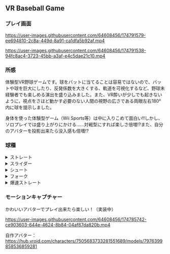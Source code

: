 ## VR Baseball Game

### プレイ画面　

https://user-images.githubusercontent.com/64608456/174791579-ee694810-2c8a-449d-8a91-ca1dfa5b92af.mp4

https://user-images.githubusercontent.com/64608456/174791538-94fc8ac4-3723-45bb-a3af-e4c5dae21c10.mp4

  
### 所感
体験型VR野球ゲームです。球をバットに当てることは容易ではないので、バットや球を巨大にしたり、反発係数を大きくする、軌道を可視化するなど、野球未経験者でも楽しめる演出を盛り込みました。また、VR酔いが少しでも起きないように，視点をさほど動かす必要のない人間の視野の広さである両眼左右180°内に球を提示しました。<BR>

身体を使った体験型ゲーム（Wii Sports等）は中に入りこめて面白い!!しかし、ソロプレイでは盛り上がりにかける......対戦型にすれば楽しさ倍増!?また、自分のアバターを投影出来たら没入感も倍増!?<Br>
  
### 球種
<details><summary>ストレート</summary>
  
https://user-images.githubusercontent.com/64608456/174776676-427d02cf-789a-4a48-bbfd-078a0d0628c4.mp4
  
</details>
  
<details><summary>スライダー</summary>
  
https://user-images.githubusercontent.com/64608456/174776690-7ce37ead-7fa1-4c6a-ab88-21e153b70ce6.mp4
  
</details>
  
<details><summary>シュート</summary>
  
https://user-images.githubusercontent.com/64608456/174776701-0a59fe6a-3d79-4fc6-8162-1f2554ee744f.mp4
  
</details>
  
<details><summary>フォーク</summary>
  
https://user-images.githubusercontent.com/64608456/174776707-0d03cc82-f97c-42a9-a488-9db92e898c2f.mp4
  
</details>
  
<details><summary>爆速ストレート</summary>
  
https://user-images.githubusercontent.com/64608456/174776714-177cbcef-2809-4274-a6a8-95d3cb831618.mp4
  
</details>

### モーションキャプチャー
かわいいアバターでプレイ出来たら楽しい！（実装中）<Br>

https://user-images.githubusercontent.com/64608456/174785742-ce903603-644e-4624-8b84-04af87da820b.mp4

自作アバター：https://hub.vroid.com/characters/7505683733281551689/models/7976399858536859281

